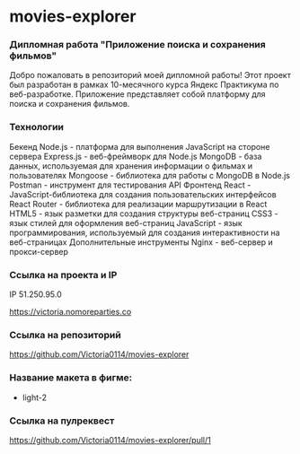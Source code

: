 # movies-explorer

### Дипломная работа "Приложение поиска и сохранения фильмов"

Добро пожаловать в репозиторий моей дипломной работы! Этот проект был разработан в рамках 10-месячного курса
Яндекс Практикума по веб-разработке. Приложение представляет собой платформу для поиска и сохранения фильмов.

### Технологии

Бекенд
Node.js - платформа для выполнения JavaScript на стороне сервера
Express.js - веб-фреймворк для Node.js
MongoDB - база данных, используемая для хранения информации о фильмах и пользователях
Mongoose - библиотека для работы с MongoDB в Node.js
Postman - инструмент для тестирования API
Фронтенд
React - JavaScript-библиотека для создания пользовательских интерфейсов
React Router - библиотека для реализации маршрутизации в React
HTML5 - язык разметки для создания структуры веб-страниц
CSS3 - язык стилей для оформления веб-страниц
JavaScript - язык программирования, используемый для создания интерактивности на веб-страницах
Дополнительные инструменты
Nginx - веб-сервер и прокси-сервер

### Ccылка на проекта и IP

IP 51.250.95.0

https://victoria.nomoreparties.co

### Ссылка на репозиторий

https://github.com/Victoria0114/movies-explorer

### Название макета в фигме:

- light-2

### Ссылка на пулреквест

https://github.com/Victoria0114/movies-explorer/pull/1